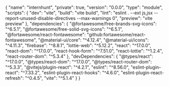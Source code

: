 {
  "name": "internhunt",
  "private": true,
  "version": "0.0.0",
  "type": "module",
  "scripts": {
    "dev": "vite",
    "build": "vite build",
    "lint": "eslint . --ext js,jsx --report-unused-disable-directives --max-warnings 0",
    "preview": "vite preview"
  },
  "dependencies": {
    "@fortawesome/free-brands-svg-icons": "^6.5.1",
    "@fortawesome/free-solid-svg-icons": "^6.5.1",
    "@fortawesome/react-fontawesome": "github:fortawesome/react-fontawesome",
    "@material-ui/core": "^4.12.4",
    "@material-ui/icons": "^4.11.3",
    "firebase": "^8.8.1",
    "lottie-web": "^5.12.2",
    "react": "^17.0.0",
    "react-dom": "^17.0.0",
    "react-hook-form": "^7.51.0",
    "react-lottie": "^1.2.4",
    "react-router-dom": "^5.3.4"
  },
  "devDependencies": {
    "@types/react": "^17.0.0",
    "@types/react-dom": "^17.0.0",
    "@types/react-router-dom": "^5.3.3",
    "@vitejs/plugin-react": "^4.2.1",
    "eslint": "^8.56.0",
    "eslint-plugin-react": "^7.33.2",
    "eslint-plugin-react-hooks": "^4.6.0",
    "eslint-plugin-react-refresh": "^0.4.5",
    "vite": "^5.1.4"
  }
}
